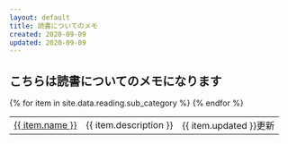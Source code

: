 ```yaml
---
layout: default
title: 読書についてのメモ
created: 2020-09-09
updated: 2020-09-09
---
```

## こちらは読書についてのメモになります

<table>
    {% for item in site.data.reading.sub_category %}
    <tr>
        <td><a href="{{ item.link }}">{{ item.name }}</a></td>
        <td>{{ item.description }}</td>
        <td>{{ item.updated }}更新</td>
    </tr>
    {% endfor %}
</table>
